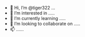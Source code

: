 - 👋 Hi, I’m @tiger322 ...
- 👀 I’m interested in .....
- 🌱 I’m currently learning .....
- 💞️ I’m looking to collaborate on .....
- 📫 ......
<!---
tiger322/tiger322 is a ✨ special ✨ repository because its `README.md` (this file) appears on your GitHub profile.
You can click the Preview link to take a look at your changes.
--->
